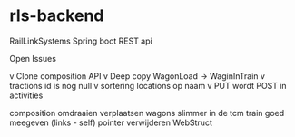 # rls-backend

RailLinkSystems Spring boot REST api

Open Issues

v Clone composition API
v Deep copy WagonLoad -> WaginInTrain
v tractions id is nog null
v sortering locations op naam
v PUT wordt POST in activities

composition omdraaien
verplaatsen wagons slimmer
in de tcm train goed meegeven (links - self) pointer verwijderen
WebStruct
